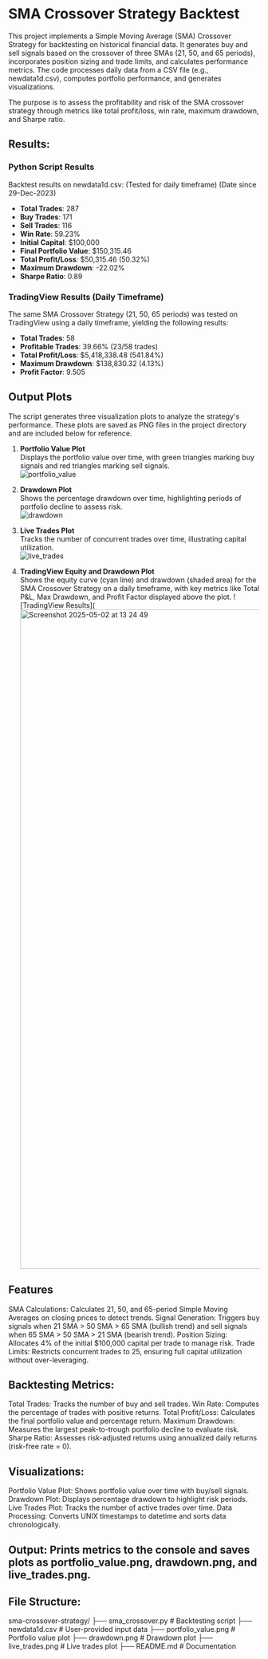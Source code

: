 # SMA Crossover Strategy Backtest

This project implements a Simple Moving Average (SMA) Crossover Strategy for backtesting on historical financial data. It generates buy and sell signals based on the crossover of three SMAs (21, 50, and 65 periods), incorporates position sizing and trade limits, and calculates performance metrics. The code processes daily data from a CSV file (e.g., newdata1d.csv), computes portfolio performance, and generates visualizations.

The purpose is to assess the profitability and risk of the SMA crossover strategy through metrics like total profit/loss, win rate, maximum drawdown, and Sharpe ratio.

## Results:

### Python Script Results
Backtest results on newdata1d.csv: (Tested for daily timeframe) (Date since 29-Dec-2023)

- **Total Trades**: 287
- **Buy Trades**: 171
- **Sell Trades**: 116
- **Win Rate**: 59.23%
- **Initial Capital**: $100,000
- **Final Portfolio Value**: $150,315.46
- **Total Profit/Loss**: $50,315.46 (50.32%)
- **Maximum Drawdown**: -22.02%
- **Sharpe Ratio**: 0.89

### TradingView Results (Daily Timeframe)
The same SMA Crossover Strategy (21, 50, 65 periods) was tested on TradingView using a daily timeframe, yielding the following results:
- **Total Trades**: 58
- **Profitable Trades**: 39.66% (23/58 trades)
- **Total Profit/Loss**: $5,418,338.48 (541.84%)
- **Maximum Drawdown**: $138,830.32 (4.13%)
- **Profit Factor**: 9.505
  
## Output Plots

The script generates three visualization plots to analyze the strategy's performance. These plots are saved as PNG files in the project directory and are included below for reference.

1. **Portfolio Value Plot**  
   Displays the portfolio value over time, with green triangles marking buy signals and red triangles marking sell signals.  
   ![portfolio_value](https://github.com/user-attachments/assets/8ec75894-bf76-4828-a5b8-b29309482824)

2. **Drawdown Plot**  
   Shows the percentage drawdown over time, highlighting periods of portfolio decline to assess risk.  
   ![drawdown](https://github.com/user-attachments/assets/811550f1-4976-4167-a286-3d3a0631839c)

3. **Live Trades Plot**  
   Tracks the number of concurrent trades over time, illustrating capital utilization.  
   ![live_trades](https://github.com/user-attachments/assets/f54a083b-2419-4f8b-83e1-2dd272618f0b)
   
5. **TradingView Equity and Drawdown Plot**  
   Shows the equity curve (cyan line) and drawdown (shaded area) for the SMA Crossover Strategy on a daily timeframe, with key metrics like Total P&L, Max Drawdown, and Profit        Factor displayed above the plot.
   ![TradingView Results](<img width="1323" alt="Screenshot 2025-05-02 at 13 24 49" src="https://github.com/user-attachments/assets/9d0c94e3-25df-464d-91d4-7e76582f1c1c" />

## Features

SMA Calculations: Calculates 21, 50, and 65-period Simple Moving Averages on closing prices to detect trends.
Signal Generation: Triggers buy signals when 21 SMA > 50 SMA > 65 SMA (bullish trend) and sell signals when 65 SMA > 50 SMA > 21 SMA (bearish trend).
Position Sizing: Allocates 4% of the initial $100,000 capital per trade to manage risk.
Trade Limits: Restricts concurrent trades to 25, ensuring full capital utilization without over-leveraging.

## Backtesting Metrics:
Total Trades: Tracks the number of buy and sell trades.
Win Rate: Computes the percentage of trades with positive returns.
Total Profit/Loss: Calculates the final portfolio value and percentage return.
Maximum Drawdown: Measures the largest peak-to-trough portfolio decline to evaluate risk.
Sharpe Ratio: Assesses risk-adjusted returns using annualized daily returns (risk-free rate = 0).

## Visualizations:

Portfolio Value Plot: Shows portfolio value over time with buy/sell signals.
Drawdown Plot: Displays percentage drawdown to highlight risk periods.
Live Trades Plot: Tracks the number of active trades over time.
Data Processing: Converts UNIX timestamps to datetime and sorts data chronologically.

## Output: Prints metrics to the console and saves plots as portfolio_value.png, drawdown.png, and live_trades.png.





## File Structure:

sma-crossover-strategy/
├── sma_crossover.py          # Backtesting script
├── newdata1d.csv            # User-provided input data
├── portfolio_value.png       # Portfolio value plot
├── drawdown.png             # Drawdown plot
├── live_trades.png          # Live trades plot
├── README.md                # Documentation
